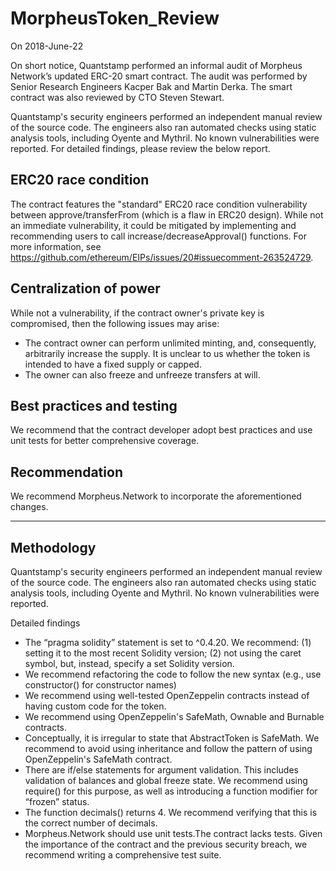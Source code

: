 # MorpheusToken_Review
On 2018-June-22

On short notice, Quantstamp performed an informal audit of Morpheus Network’s updated ERC-20 smart contract. The audit was performed by Senior Research Engineers Kacper Bak and Martin Derka. The smart contract was also reviewed by CTO Steven Stewart. 

Quantstamp's security engineers performed an independent manual review of the source code. The engineers also ran automated checks using static analysis tools, including Oyente and Mythril. No known vulnerabilities were reported. For detailed findings, please review the below report.

## ERC20 race condition
The contract features the "standard" ERC20 race condition vulnerability between approve/transferFrom (which is a flaw in ERC20 design). While not an immediate vulnerability, it could be mitigated by implementing and recommending users to call increase/decreaseApproval() functions. For more information, see https://github.com/ethereum/EIPs/issues/20#issuecomment-263524729.

## Centralization of power
While not a vulnerability, if the contract owner's private key is compromised, then the following issues may arise:

* The contract owner can perform unlimited minting, and, consequently, arbitrarily increase the supply.  It is unclear to us whether the token is intended to have a fixed supply or capped.
* The owner can also freeze and unfreeze transfers at will.

## Best practices and testing
We recommend that the contract developer adopt best practices and use unit tests for better comprehensive coverage. 

## Recommendation
We recommend Morpheus.Network to incorporate the aforementioned changes. 

---

## Methodology

Quantstamp's security engineers performed an independent manual review of the source code. The engineers also ran automated checks using static analysis tools, including Oyente and Mythril. No known vulnerabilities were reported.

Detailed findings

* The “pragma solidity” statement is set to ^0.4.20. We recommend: (1) setting it to the most recent Solidity version; (2) not using the caret symbol, but, instead, specify a set Solidity version.
* We recommend refactoring the code to follow the new syntax (e.g., use constructor() for constructor names)
* We recommend using well-tested OpenZeppelin contracts instead of having custom code for the token.
* We recommend using OpenZeppelin's SafeMath, Ownable and Burnable contracts.
* Conceptually, it is irregular to state that AbstractToken is SafeMath. We recommend to avoid using inheritance and follow the pattern of using OpenZeppelin's SafeMath contract.
* There are if/else statements for argument validation. This includes validation of balances and global freeze state. We recommend using require() for this purpose, as well as introducing a function modifier for “frozen” status.
* The function decimals() returns 4. We recommend verifying that this is the correct number of decimals.
* Morpheus.Network should use unit tests.The contract lacks tests. Given the importance of the contract and the previous security breach, we recommend writing a comprehensive test suite.






